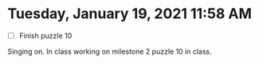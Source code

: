 # Tuesday, January 19, 2021 11:58 AM
- [ ] Finish puzzle 10 

Singing on. In class working on milestone 2 puzzle 10 in class. 

